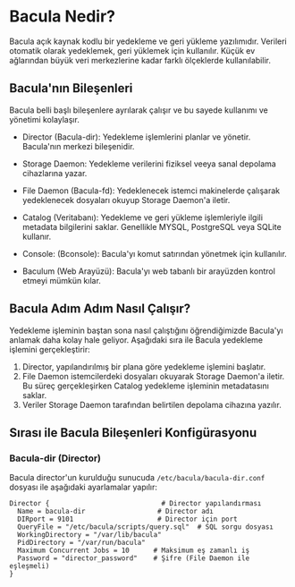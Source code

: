# Bacula Nedir?

Bacula açık kaynak kodlu bir yedekleme ve geri yükleme yazılımıdır. Verileri otomatik olarak yedeklemek, geri yüklemek için kullanılır. Küçük ev ağlarından büyük veri merkezlerine kadar farklı ölçeklerde kullanılabilir.

## Bacula'nın Bileşenleri

Bacula belli başlı bileşenlere ayrılarak çalışır ve bu sayede kullanımı ve yönetimi kolaylaşır.

- Director (Bacula-dir): Yedekleme işlemlerini planlar ve yönetir. Bacula'nın merkezi bileşenidir.

- Storage Daemon: Yedekleme verilerini fiziksel veeya sanal depolama cihazlarına yazar.

- File Daemon (Bacula-fd): Yedeklenecek istemci makinelerde çalışarak yedeklenecek dosyaları okuyup Storage Daemon'a iletir.

- Catalog (Veritabanı): Yedekleme ve geri yükleme işlemleriyle ilgili metadata bilgilerini saklar. Genellikle MYSQL, PostgreSQL veya SQLite kullanır.

- Console: (Bconsole): Bacula'yı komut satırından yönetmek için kullanılır.

- Baculum (Web Arayüzü): Bacula'yı web tabanlı bir arayüzden kontrol etmeyi mümkün kılar.

## Bacula Adım Adım Nasıl Çalışır?

Yedekleme işleminin baştan sona nasıl çalıştığını öğrendiğimizde Bacula'yı anlamak daha kolay hale geliyor. Aşağıdaki sıra ile Bacula yedekleme işlemini gerçekleştirir:

1. Director, yapılandırılmış bir plana göre yedekleme işlemini başlatır.
2. File Daemon istemcilerdeki dosyaları okuyarak Storage Daemon'a iletir. Bu süreç gerçekleşirken Catalog yedekleme işleminin metadatasını saklar.
3. Veriler Storage Daemon tarafından belirtilen depolama cihazına yazılır.

## Sırası ile Bacula Bileşenleri Konfigürasyonu

### Bacula-dir (Director)

Bacula director'un kurulduğu sunucuda `/etc/bacula/bacula-dir.conf` dosyası ile aşağıdaki ayarlamalar yapılır: 

```
Director {                            # Director yapılandırması
  Name = bacula-dir                  # Director adı
  DIRport = 9101                     # Director için port
  QueryFile = "/etc/bacula/scripts/query.sql"  # SQL sorgu dosyası
  WorkingDirectory = "/var/lib/bacula"
  PidDirectory = "/var/run/bacula"
  Maximum Concurrent Jobs = 10      # Maksimum eş zamanlı iş
  Password = "director_password"    # Şifre (File Daemon ile eşleşmeli)
}
```